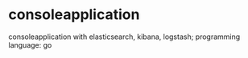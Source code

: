 # consoleapplication
consoleapplication with elasticsearch, kibana, logstash; programming language: go
